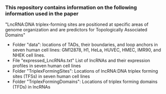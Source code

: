 ### This repository contains information on the following information used in the paper

"LncRNA:DNA triplex-forming sites are positioned at specific areas of genome organization and are predictors for Topologically Associated Domains"

- Folder "data": locations of TADs, their boundaries, and loop anchors in seven human cell lines: GM12878, H1, HeLa, HUVEC, HMEC, IMR90, and NHEK cell lines.
- File "expressed_LncRNAs.txt" List of lncRNAs and their expression profiles in seven human cell lines
- Folder "TriplexFormingSites": Locations of lncRNA:DNA triplex forming sites (TFSs) in seven human cell lines
- Folder "TriplexFormingDomains": Locations of triplex forming domains (TFDs) in lncRNAs

